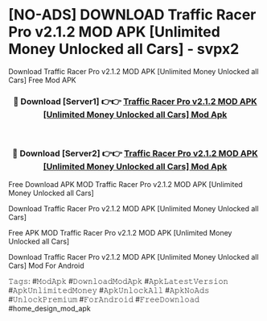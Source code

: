 # [NO-ADS] DOWNLOAD Traffic Racer Pro v2.1.2 MOD APK [Unlimited Money Unlocked all Cars] - svpx2
Download Traffic Racer Pro v2.1.2 MOD APK [Unlimited Money Unlocked all Cars] Free Mod APK

<div align="center">
<h3>🔴 Download [Server1] 👉👉 <a href="https://apk-comot.site?title=Traffic_Racer_Pro_v2.1.2_MOD_APK_[Unlimited_Money_Unlocked_all_Cars]">Traffic Racer Pro v2.1.2 MOD APK [Unlimited Money Unlocked all Cars] Mod Apk</a></h3><br>

<h3>🔴 Download [Server2] 👉👉 <a href="https://apk-comot.site?title=Traffic_Racer_Pro_v2.1.2_MOD_APK_[Unlimited_Money_Unlocked_all_Cars]">Traffic Racer Pro v2.1.2 MOD APK [Unlimited Money Unlocked all Cars] Mod Apk</a></h3>
</div>


Free Download APK MOD Traffic Racer Pro v2.1.2 MOD APK [Unlimited Money Unlocked all Cars]

Download Traffic Racer Pro v2.1.2 MOD APK [Unlimited Money Unlocked all Cars] 

Free APK MOD Traffic Racer Pro v2.1.2 MOD APK [Unlimited Money Unlocked all Cars] 

Download Traffic Racer Pro v2.1.2 MOD APK [Unlimited Money Unlocked all Cars] Mod For Android

𝚃𝚊𝚐𝚜: #𝙼𝚘𝚍𝙰𝚙𝚔 #𝙳𝚘𝚠𝚗𝚕𝚘𝚊𝚍𝙼𝚘𝚍𝙰𝚙𝚔 #𝙰𝚙𝚔𝙻𝚊𝚝𝚎𝚜𝚝𝚅𝚎𝚛𝚜𝚒𝚘𝚗 #𝙰𝚙𝚔𝚄𝚗𝚕𝚒𝚖𝚒𝚝𝚎𝚍𝙼𝚘𝚗𝚎𝚢 #𝙰𝚙𝚔𝚄𝚗𝚕𝚘𝚌𝚔𝙰𝚕𝚕 #𝙰𝚙𝚔𝙽𝚘𝙰𝚍𝚜 #𝚄𝚗𝚕𝚘𝚌𝚔𝙿𝚛𝚎𝚖𝚒𝚞𝚖 #𝙵𝚘𝚛𝙰𝚗𝚍𝚛𝚘𝚒𝚍 #𝙵𝚛𝚎𝚎𝙳𝚘𝚠𝚗𝚕𝚘𝚊𝚍 #home_design_mod_apk